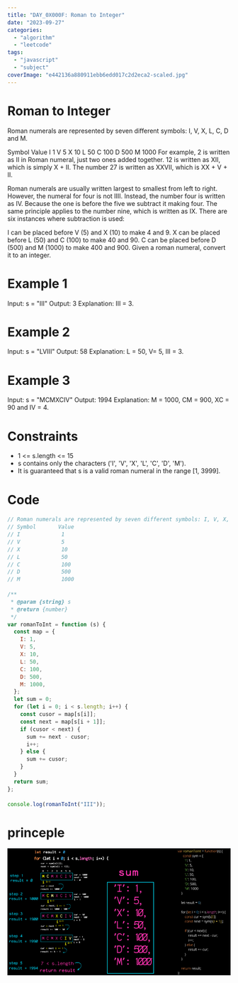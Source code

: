 ```yaml
---
title: "DAY_0X000F: Roman to Integer"
date: "2023-09-27"
categories: 
  - "algorithm"
  - "leetcode"
tags: 
  - "javascript"
  - "subject"
coverImage: "e442136a880911ebb6edd017c2d2eca2-scaled.jpg"
---
```


# Roman to Integer

Roman numerals are represented by seven different symbols: I, V, X, L, C, D and M.

Symbol Value I 1 V 5 X 10 L 50 C 100 D 500 M 1000 For example, 2 is written as II in Roman numeral, just two ones added together. 12 is written as XII, which is simply X + II. The number 27 is written as XXVII, which is XX + V + II.

Roman numerals are usually written largest to smallest from left to right. However, the numeral for four is not IIII. Instead, the number four is written as IV. Because the one is before the five we subtract it making four. The same principle applies to the number nine, which is written as IX. There are six instances where subtraction is used:

I can be placed before V (5) and X (10) to make 4 and 9. X can be placed before L (50) and C (100) to make 40 and 90. C can be placed before D (500) and M (1000) to make 400 and 900. Given a roman numeral, convert it to an integer.

# Example 1

Input: s = "III" Output: 3 Explanation: III = 3.

# Example 2

Input: s = "LVIII" Output: 58 Explanation: L = 50, V= 5, III = 3.

# Example 3

Input: s = "MCMXCIV" Output: 1994 Explanation: M = 1000, CM = 900, XC = 90 and IV = 4.

# Constraints

- 1 <= s.length <= 15
- s contains only the characters ('I', 'V', 'X', 'L', 'C', 'D', 'M').
- It is guaranteed that s is a valid roman numeral in the range \[1, 3999\].

# Code

```js
// Roman numerals are represented by seven different symbols: I, V, X, L, C, D and M.
// Symbol       Value
// I             1
// V             5
// X             10
// L             50
// C             100
// D             500
// M             1000

/**
 * @param {string} s
 * @return {number}
 */
var romanToInt = function (s) {
  const map = {
    I: 1,
    V: 5,
    X: 10,
    L: 50,
    C: 100,
    D: 500,
    M: 1000,
  };
  let sum = 0;
  for (let i = 0; i < s.length; i++) {
    const cusor = map[s[i]];
    const next = map[s[i + 1]];
    if (cusor < next) {
      sum += next - cusor;
      i++;
    } else {
      sum += cusor;
    }
  }
  return sum;
};

console.log(romanToInt("III"));
```

# princeple

![](images/ff64e9f4-d8eb-4f36-9d2f-810267ea0427_1665853020.385802.png)
